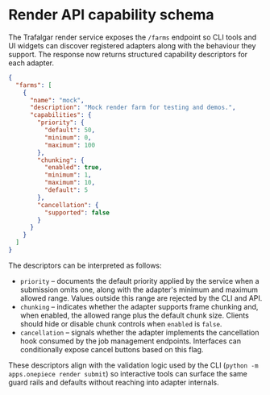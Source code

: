 # Render API capability schema

The Trafalgar render service exposes the `/farms` endpoint so CLI tools and UI
widgets can discover registered adapters along with the behaviour they support.
The response now returns structured capability descriptors for each adapter.

```json
{
  "farms": [
    {
      "name": "mock",
      "description": "Mock render farm for testing and demos.",
      "capabilities": {
        "priority": {
          "default": 50,
          "minimum": 0,
          "maximum": 100
        },
        "chunking": {
          "enabled": true,
          "minimum": 1,
          "maximum": 10,
          "default": 5
        },
        "cancellation": {
          "supported": false
        }
      }
    }
  ]
}
```

The descriptors can be interpreted as follows:

- `priority` – documents the default priority applied by the service when a
  submission omits one, along with the adapter's minimum and maximum allowed
  range. Values outside this range are rejected by the CLI and API.
- `chunking` – indicates whether the adapter supports frame chunking and, when
  enabled, the allowed range plus the default chunk size. Clients should hide or
  disable chunk controls when `enabled` is `false`.
- `cancellation` – signals whether the adapter implements the cancellation hook
  consumed by the job management endpoints. Interfaces can conditionally expose
  cancel buttons based on this flag.

These descriptors align with the validation logic used by the CLI
(`python -m apps.onepiece render submit`) so interactive tools can surface the
same guard rails and defaults without reaching into adapter internals.
